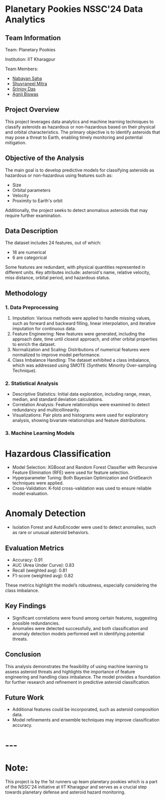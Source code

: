 # Planetary Pookies NSSC'24 Data Analytics

## Team Information
Team: Planetary Pookies

Institution: IIT Kharagpur

Team Members:
- [Nabayan Saha](https://github.com/nabayansaha)
- [Shuvraneel Mitra](https://github.com/ShuvraneelMitra)
- [Srinjoy Das](https://github.com/SRINJOY59)
- [Agnij Biswas](https://github.com/Codeblade98)

## Project Overview

This project leverages data analytics and machine learning techniques to classify asteroids as hazardous or non-hazardous based on their physical and orbital characteristics. The primary objective is to identify asteroids that may pose a threat to Earth, enabling timely monitoring and potential mitigation.

## Objective of the Analysis
The main goal is to develop predictive models for classifying asteroids as hazardous or 
non-hazardous using features such as:
- Size
- Orbital parameters
- Velocity
- Proximity to Earth's orbit

Additionally, the project seeks to detect anomalous asteroids that may require further examination.

## Data Description
The dataset includes 24 features, out of which:
- 18 are numerical
- 6 are categorical

Some features are redundant, with physical quantities represented in different units.
Key attributes include: asteroid's name, relative velocity, miss distance, orbital period, and hazardous status.

## Methodology

### 1. Data Preprocessing
1. Imputation: Various methods were applied to handle missing values, such as forward and backward filling, linear interpolation, and iterative imputation for continuous data.
2. Feature Engineering: New features were generated, including the approach date, time until closest approach, and other orbital properties to enrich the dataset.
3. Normalization and Scaling: Distributions of numerical features were normalized to improve model performance.
4. Class Imbalance Handling: The dataset exhibited a class imbalance, which was addressed using SMOTE (Synthetic Minority Over-sampling Technique).

### 2. Statistical Analysis
- Descriptive Statistics: Initial data exploration, including range, mean, median, and standard deviation calculations.
- Correlation Analysis: Feature relationships were examined to detect redundancy and multicollinearity.
- Visualizations: Pair plots and histograms were used for exploratory analysis, showing bivariate relationships and feature distributions.

### 3. Machine Learning Models

# Hazardous Classification
- Model Selection: XGBoost and Random Forest Classifier with Recursive Feature Elimination (RFE) were used for feature selection.
- Hyperparameter Tuning: Both Bayesian Optimization and GridSearch techniques were applied.
- Cross-Validation: K-fold cross-validation was used to ensure reliable model evaluation.

# Anomaly Detection
- Isolation Forest and AutoEncoder were used to detect anomalies, such as rare or unusual asteroid behaviors.

## Evaluation Metrics
- Accuracy: 0.91
- AUC (Area Under Curve): 0.83
- Recall (weighted avg): 0.81
- F1-score (weighted avg): 0.82

These metrics highlight the model’s robustness, especially considering the class imbalance.

## Key Findings
- Significant correlations were found among certain features, suggesting possible redundancies.
- Anomalies were detected successfully, and both classification and anomaly detection models performed well in identifying potential threats.

## Conclusion
This analysis demonstrates the feasibility of using machine learning to assess asteroid threats and highlights the importance of feature engineering and handling class imbalance. The model provides a foundation for further research and refinement in predictive asteroid classification.

## Future Work
- Additional features could be incorporated, such as asteroid composition data.
- Model refinements and ensemble techniques may improve classification accuracy.

# ---
# Note: 
This project is by the 1st runners up team planetary pookies which is a part of the NSSC'24 initiative at IIT Kharagpur and serves as a crucial step towards planetary defense and asteroid hazard monitoring.
